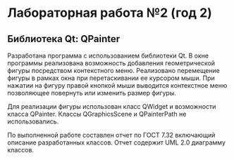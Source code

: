 # Лабораторная работа №2 (год 2)

## Библиотека Qt: QPainter

Разработана программа с использованием библиотеки Qt. В окне программы 
реализована возможность добавления геометрической фигуры посредством 
контекстного меню. Реализовано перемещение фигуры в рамках окна при 
перетаскивании ее курсором мыши. При нажатии на фигуру правой кнопкой 
мыши выводится контекстное меню позволяющее повернуть или изменить размер 
фигуры.

Для реализации фигуры использован класс QWidget и возможности класса 
QPainter. Классы QGraphicsScene и QPainterPath не использовались. 

По выполненной работе составлен отчет по ГОСТ 7.32 включающий описание 
разработанных классов. Отчет содержит UML 2.0 диаграмму классов.
